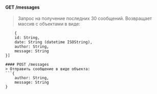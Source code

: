 #### GET /messages
> Запрос на получение последних 30 сообщений. Возвращает массив с объектами в виде:
```[
    {
    id: String,
    date: String (datetime ISOString),
    author: String,
    message: String
}]

#### POST /messages
> Отправить сообщение в виде объекта:
```{
    author: String,
    message: String
}
